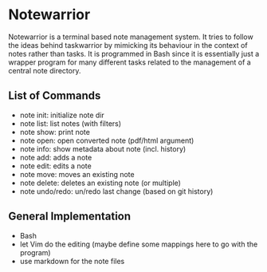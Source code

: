 Notewarrior
===========

Notewarrior is a terminal based note management system.
It tries to follow the ideas behind taskwarrior by mimicking its behaviour in the
context of notes rather than tasks.
It is programmed in Bash since it is essentially just a wrapper program for many
different tasks related to the management of a central note directory.


List of Commands
----------------

* note init: initialize note dir
* note list: list notes (with filters)
* note show: print note
* note open: open converted note (pdf/html argument)
* note info: show metadata about note (incl. history)
* note add: adds a note
* note edit: edits a note
* note move: moves an existing note
* note delete: deletes an existing note (or multiple)
* note undo/redo: un/redo last change (based on git history)

General Implementation
----------------------

* Bash
* let Vim do the editing (maybe define some mappings here to go with the program)
* use markdown for the note files



